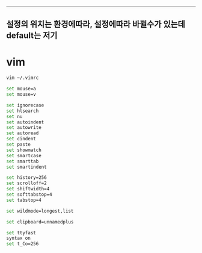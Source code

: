------------------
설정의 위치는 환경에따라, 설정에따라 바뀔수가 있는데 default는 저기
-------------------

# vim

``` bash
vim ~/.vimrc
```

```bash
set mouse=a
set mouse=v

set ignorecase
set hlsearch
set nu 
set autoindent
set autowrite
set autoread
set cindent 
set paste 
set showmatch
set smartcase
set smarttab
set smartindent

set history=256
set scrolloff=2
set shiftwidth=4
set softtabstop=4
set tabstop=4

set wildmode=longest,list

set clipboard=unnamedplus

set ttyfast
syntax on
set t_Co=256

```
